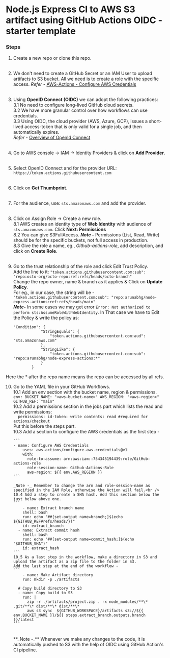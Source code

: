 # Node.js Express CI to AWS S3 artifact using GitHub Actions OIDC - starter template

### Steps

1.  Create a new repo or clone this repo.
    <br /><br />
2.  We don't need to create a GitHub Secret or an IAM User to upload artifacts to S3 bucket. All we need is to create a role with the specific access. _Refer_ - [AWS-Actions - Configure AWS Credentials](https://github.com/aws-actions/configure-aws-credentials)<br /><br />
3.  Using **OpenID Connect (OIDC)** we can adopt the following practices:<br />
    3.1 No need to configure long-lived GitHub cloud secrets.<br />
    3.2 We have more granular control over how workflows can use credentials.<br />
    3.3 Using OIDC, the cloud provider (AWS, Azure, GCP), issues a short-lived access-token that is only valid for a single job, and then automatically expires. <br />
    _Refer_ - [Overview of OpenId Connect](https://docs.github.com/en/actions/deployment/security-hardening-your-deployments/about-security-hardening-with-openid-connect)<br /><br />
4.  Go to AWS console -> IAM -> Identity Providers & click on **Add Provider**. <br /><br />
5.  Select OpenID Connect and for the provider URL: `https://token.actions.githubusercontent.com`<br /><br />
6.  Click on **Get Thumbprint**.<br /><br />
7.  For the audience, use: `sts.amazonaws.com` and add the provider.<br /><br />
8.  Click on Assign Role -> Create a new role. <br />
    8.1 AWS creates an identity type of **Web Identity** with audience of `sts.amazonaws.com`. Click **Next: Permissions**<br />
    8.2 You can give S3FullAccess. **_Note -_** Permissions (List, Read, Write) should be for the specific buckets, not full access in production.<br />
    8.3 Give the role a name, eg., _Github-actions-role_, add description, and click on **Create Role**.<br /><br />
9.  Go to the trust relationship of the role and click Edit Trust Policy.<br />
    Add the line to it: `"token.actions.githubusercontent.com:sub": "repo:octo-org/octo-repo:ref:refs/heads/octo-branch"`<br />
    Change the repo owner, name & branch as it applies & Click on **Update Policy**.<br /> For eg., in our case, the string will be - `"token.actions.githubusercontent.com:sub": "repo:arunabhg/node-express-actions:ref:refs/heads/main"`<br />
    **_Note-_** In some cases we may get error `Error: Not authorized to perform sts:AssumeRoleWithWebIdentity`. In That case we have to Edit the Policy & write the policy as:<br />

    ```
    "Condition": {
                "StringEquals": {
                    "token.actions.githubusercontent.com:aud": "sts.amazonaws.com"
                },
                "StringLike": {
                    "token.actions.githubusercontent.com:sub": "repo:arunabhg/node-express-actions:*"
                }
            }

    ```

Here the \* after the repo name means the repo can be accessed by all refs.

10. Go to the YAML file in your GitHub Workflows.<br />
    10.1 Add an env section with the bucket name, region & permissions.<br />
    `env:
  BUCKET_NAME: "<aws-bucket-name>"
  AWS_REGION: "<aws-region>"
  GITHUB_REF: "main"`<br>
    10.2 Add a permissions section in the jobs part which lists the read and write permissions: <br />
    `  permissions:
      id-token: write
      contents: read #required for actions/checkout` <br />
    Put this before the steps part. <br />
    10.3 Add a section to configure the AWS credentials as the first step - <br />

        ```
        - name: Configure AWS Credentials
            uses: aws-actions/configure-aws-credentials@v1
            with:
              role-to-assume: arn:aws:iam::754345194439:role/GitHub-actions-role
              role-session-name: Github-Actions-Role
              aws-region: ${{ env.AWS_REGION }}
        ```

        _Note -_ Remember to change the arn and role-session-name as specified in the IAM Role, otherwise the Action will fail.<br />
        10.4 Add a step to create a SHA hash. Add this section below the just below above one.
        ```
            - name: Extract branch name
            shell: bash
            run: echo "##[set-output name=branch;]$(echo ${GITHUB_REF#refs/heads/})"
            id: extract_branch
          - name: Extract commit hash
            shell: bash
            run: echo "##[set-output name=commit_hash;]$(echo "$GITHUB_SHA")"
            id: extract_hash
        ```
        10.5 As a last step in the workflow, make a directory in S3 and upload the artifact as a zip file to the folder in S3.
        Add the last step at the end of the workflow -
        ```
            - name: Make Artifact directory
            run: mkdir -p ./artifacts

          # Copy build directory to S3
          - name: Copy build to S3
            run: |
              zip -r ./artifacts/project.zip . -x node_modules/**\* .git/**\* dist/**\* dist/**\*
              aws s3 sync  ${GITHUB_WORKSPACE}/artifacts s3://${{ env.BUCKET_NAME }}/${{ steps.extract_branch.outputs.branch }}/latest
        ```

    <br />
    **_Note -_** Whenever we make any changes to the code, it is automatically pushed to S3 with the help of OIDC using GitHub Action's CI pipeline.
